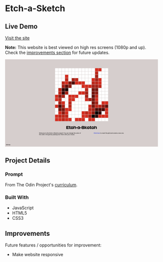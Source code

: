 # Etch-a-Sketch

## Live Demo

[Visit the site](https://currytay.github.io/etch-a-sketch/)

**Note:** This website is best viewed on high res screens (1080p and up). Check the [improvements section](#improvements) for future updates.

![alt="landing page screenshot"](screenshot.png)

## Project Details

### Prompt

From The Odin Project's [curriculum](https://www.theodinproject.com/courses/foundations/lessons/etch-a-sketch-project). 

### Built With

- JavaScript
- HTML5
- CSS3

## Improvements

Future features / opportunities for improvement:

- Make website responsive
